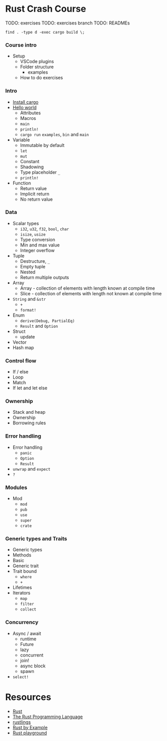 # Rust Crash Course

TODO: exercises
TODO: exercises branch
TODO: READMEs

```
find . -type d -exec cargo build \;
```

### Course intro

- Setup
  - VSCode plugins
  - Folder structure
    - examples
  - How to do exercises

### Intro

- [Install cargo](./notes/install.md)
- [Hello world](./topics/hello)
  - Attributes
  - Macros
  - `main`
  - `println!`
  - `cargo run` `examples`, `bin` and `main`
- Variable
  - Immutable by default
  - `let`
  - `mut`
  - Constant
  - Shadowing
  - Type placeholder `_`
  - `println!`
- Function
  - Return value
  - Implicit return
  - No return value

### Data

- Scalar types
  - `i32`, `u32`, `f32`, `bool`, `char`
  - `isize`, `usize`
  - Type conversion
  - Min and max value
  - Integer overflow
- Tuple
  - Destructure, `_`
  - Empty tuple
  - Nested
  - Return multiple outputs
- Array
  - Array - collection of elements with length known at compile time
  - Slice - collection of elements with length not known at compile time
- `String` and `&str`
  - `+`
  - `format!`
- Enum
  - `derive(Debug, PartialEq)`
  - `Result` and `Option`
- Struct
  - update
- Vector
- Hash map

### Control flow

- If / else
- Loop
- Match
- If let and let else

### Ownership

- Stack and heap
- Ownership
- Borrowing rules

### Error handling

- Error handling
  - `panic`
  - `Option`
  - `Result`
- `unwrap` and `expect`
- `?`

### Modules

- Mod
  - `mod`
  - `pub`
  - `use`
  - `super`
  - `crate`

### Generic types and Traits

- Generic types
- Methods
- Basic
- Generic trait
- Trait bound
  - `where`
  - `+`
- Lifetimes
- Iterators
  - `map`
  - `filter`
  - `collect`

### Concurrency

- Async / await
  - runtime
  - Future
  - lazy
  - concurrent
  - join!
  - async block
  - spawn
- `select!`

# Resources

- [Rust](https://www.rust-lang.org/)
- [The Rust Programming Language](https://doc.rust-lang.org/book/)
- [rustlings](https://github.com/rust-lang/rustlings/)
- [Rust by Example](https://doc.rust-lang.org/rust-by-example/)
- [Rust playground](https://play.rust-lang.org/)
